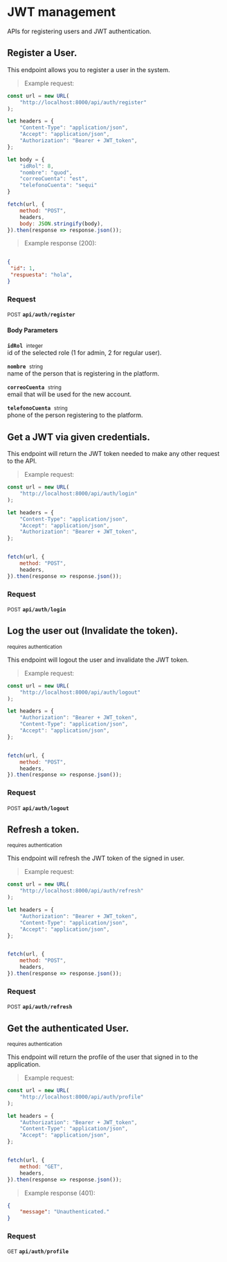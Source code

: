 # JWT management

APIs for registering users and JWT authentication.

## Register a User.


This endpoint allows you to register a user in the system.

> Example request:

```javascript
const url = new URL(
    "http://localhost:8000/api/auth/register"
);

let headers = {
    "Content-Type": "application/json",
    "Accept": "application/json",
    "Authorization": "Bearer + JWT_token",
};

let body = {
    "idRol": 8,
    "nombre": "quod",
    "correoCuenta": "est",
    "telefonoCuenta": "sequi"
}

fetch(url, {
    method: "POST",
    headers,
    body: JSON.stringify(body),
}).then(response => response.json());
```


> Example response (200):

```json

{
 "id": 1,
 "respuesta": "hola",
}
```
<div id="execution-results-POSTapi-auth-register" hidden>
    <blockquote>Received response<span id="execution-response-status-POSTapi-auth-register"></span>:</blockquote>
    <pre class="json"><code id="execution-response-content-POSTapi-auth-register"></code></pre>
</div>
<div id="execution-error-POSTapi-auth-register" hidden>
    <blockquote>Request failed with error:</blockquote>
    <pre><code id="execution-error-message-POSTapi-auth-register"></code></pre>
</div>
<form id="form-POSTapi-auth-register" data-method="POST" data-path="api/auth/register" data-authed="0" data-hasfiles="0" data-headers='{"Content-Type":"application\/json","Accept":"application\/json","Authorization":"Bearer + JWT_token"}' onsubmit="event.preventDefault(); executeTryOut('POSTapi-auth-register', this);">
<h3>
    Request&nbsp;&nbsp;&nbsp;
    </h3>
<p>
<small class="badge badge-black">POST</small>
 <b><code>api/auth/register</code></b>
</p>
<h4 class="fancy-heading-panel"><b>Body Parameters</b></h4>
<p>
<b><code>idRol</code></b>&nbsp;&nbsp;<small>integer</small>  &nbsp;
<input type="number" name="idRol" data-endpoint="POSTapi-auth-register" data-component="body" required  hidden>
<br>
id of the selected role (1 for admin, 2 for regular user).</p>
<p>
<b><code>nombre</code></b>&nbsp;&nbsp;<small>string</small>  &nbsp;
<input type="text" name="nombre" data-endpoint="POSTapi-auth-register" data-component="body" required  hidden>
<br>
name of the person that is registering in the platform.</p>
<p>
<b><code>correoCuenta</code></b>&nbsp;&nbsp;<small>string</small>  &nbsp;
<input type="text" name="correoCuenta" data-endpoint="POSTapi-auth-register" data-component="body" required  hidden>
<br>
email that will be used for the new account.</p>
<p>
<b><code>telefonoCuenta</code></b>&nbsp;&nbsp;<small>string</small>  &nbsp;
<input type="text" name="telefonoCuenta" data-endpoint="POSTapi-auth-register" data-component="body" required  hidden>
<br>
phone of the person registering to the platform.</p>

</form>


## Get a JWT via given credentials.


This endpoint will return the JWT token needed to make any other request to the API.

> Example request:

```javascript
const url = new URL(
    "http://localhost:8000/api/auth/login"
);

let headers = {
    "Content-Type": "application/json",
    "Accept": "application/json",
    "Authorization": "Bearer + JWT_token",
};


fetch(url, {
    method: "POST",
    headers,
}).then(response => response.json());
```


<div id="execution-results-POSTapi-auth-login" hidden>
    <blockquote>Received response<span id="execution-response-status-POSTapi-auth-login"></span>:</blockquote>
    <pre class="json"><code id="execution-response-content-POSTapi-auth-login"></code></pre>
</div>
<div id="execution-error-POSTapi-auth-login" hidden>
    <blockquote>Request failed with error:</blockquote>
    <pre><code id="execution-error-message-POSTapi-auth-login"></code></pre>
</div>
<form id="form-POSTapi-auth-login" data-method="POST" data-path="api/auth/login" data-authed="0" data-hasfiles="0" data-headers='{"Content-Type":"application\/json","Accept":"application\/json","Authorization":"Bearer + JWT_token"}' onsubmit="event.preventDefault(); executeTryOut('POSTapi-auth-login', this);">
<h3>
    Request&nbsp;&nbsp;&nbsp;
    </h3>
<p>
<small class="badge badge-black">POST</small>
 <b><code>api/auth/login</code></b>
</p>
</form>


## Log the user out (Invalidate the token).

<small class="badge badge-darkred">requires authentication</small>

This endpoint will logout the user and invalidate the JWT token.

> Example request:

```javascript
const url = new URL(
    "http://localhost:8000/api/auth/logout"
);

let headers = {
    "Authorization": "Bearer + JWT_token",
    "Content-Type": "application/json",
    "Accept": "application/json",
};


fetch(url, {
    method: "POST",
    headers,
}).then(response => response.json());
```


<div id="execution-results-POSTapi-auth-logout" hidden>
    <blockquote>Received response<span id="execution-response-status-POSTapi-auth-logout"></span>:</blockquote>
    <pre class="json"><code id="execution-response-content-POSTapi-auth-logout"></code></pre>
</div>
<div id="execution-error-POSTapi-auth-logout" hidden>
    <blockquote>Request failed with error:</blockquote>
    <pre><code id="execution-error-message-POSTapi-auth-logout"></code></pre>
</div>
<form id="form-POSTapi-auth-logout" data-method="POST" data-path="api/auth/logout" data-authed="1" data-hasfiles="0" data-headers='{"Authorization":"Bearer + JWT_token","Content-Type":"application\/json","Accept":"application\/json"}' onsubmit="event.preventDefault(); executeTryOut('POSTapi-auth-logout', this);">
<h3>
    Request&nbsp;&nbsp;&nbsp;
    </h3>
<p>
<small class="badge badge-black">POST</small>
 <b><code>api/auth/logout</code></b>
</p>
<p>
<label id="auth-POSTapi-auth-logout" hidden>Authorization header: <b><code>Bearer </code></b><input type="text" name="Authorization" data-prefix="Bearer " data-endpoint="POSTapi-auth-logout" data-component="header"></label>
</p>
</form>


## Refresh a token.

<small class="badge badge-darkred">requires authentication</small>

This endpoint will refresh the JWT token of the signed in user.

> Example request:

```javascript
const url = new URL(
    "http://localhost:8000/api/auth/refresh"
);

let headers = {
    "Authorization": "Bearer + JWT_token",
    "Content-Type": "application/json",
    "Accept": "application/json",
};


fetch(url, {
    method: "POST",
    headers,
}).then(response => response.json());
```


<div id="execution-results-POSTapi-auth-refresh" hidden>
    <blockquote>Received response<span id="execution-response-status-POSTapi-auth-refresh"></span>:</blockquote>
    <pre class="json"><code id="execution-response-content-POSTapi-auth-refresh"></code></pre>
</div>
<div id="execution-error-POSTapi-auth-refresh" hidden>
    <blockquote>Request failed with error:</blockquote>
    <pre><code id="execution-error-message-POSTapi-auth-refresh"></code></pre>
</div>
<form id="form-POSTapi-auth-refresh" data-method="POST" data-path="api/auth/refresh" data-authed="1" data-hasfiles="0" data-headers='{"Authorization":"Bearer + JWT_token","Content-Type":"application\/json","Accept":"application\/json"}' onsubmit="event.preventDefault(); executeTryOut('POSTapi-auth-refresh', this);">
<h3>
    Request&nbsp;&nbsp;&nbsp;
    </h3>
<p>
<small class="badge badge-black">POST</small>
 <b><code>api/auth/refresh</code></b>
</p>
<p>
<label id="auth-POSTapi-auth-refresh" hidden>Authorization header: <b><code>Bearer </code></b><input type="text" name="Authorization" data-prefix="Bearer " data-endpoint="POSTapi-auth-refresh" data-component="header"></label>
</p>
</form>


## Get the authenticated User.

<small class="badge badge-darkred">requires authentication</small>

This endpoint will return the profile of the user that signed in to the application.

> Example request:

```javascript
const url = new URL(
    "http://localhost:8000/api/auth/profile"
);

let headers = {
    "Authorization": "Bearer + JWT_token",
    "Content-Type": "application/json",
    "Accept": "application/json",
};


fetch(url, {
    method: "GET",
    headers,
}).then(response => response.json());
```


> Example response (401):

```json
{
    "message": "Unauthenticated."
}
```
<div id="execution-results-GETapi-auth-profile" hidden>
    <blockquote>Received response<span id="execution-response-status-GETapi-auth-profile"></span>:</blockquote>
    <pre class="json"><code id="execution-response-content-GETapi-auth-profile"></code></pre>
</div>
<div id="execution-error-GETapi-auth-profile" hidden>
    <blockquote>Request failed with error:</blockquote>
    <pre><code id="execution-error-message-GETapi-auth-profile"></code></pre>
</div>
<form id="form-GETapi-auth-profile" data-method="GET" data-path="api/auth/profile" data-authed="1" data-hasfiles="0" data-headers='{"Authorization":"Bearer + JWT_token","Content-Type":"application\/json","Accept":"application\/json"}' onsubmit="event.preventDefault(); executeTryOut('GETapi-auth-profile', this);">
<h3>
    Request&nbsp;&nbsp;&nbsp;
    </h3>
<p>
<small class="badge badge-green">GET</small>
 <b><code>api/auth/profile</code></b>
</p>
<p>
<label id="auth-GETapi-auth-profile" hidden>Authorization header: <b><code>Bearer </code></b><input type="text" name="Authorization" data-prefix="Bearer " data-endpoint="GETapi-auth-profile" data-component="header"></label>
</p>
</form>



